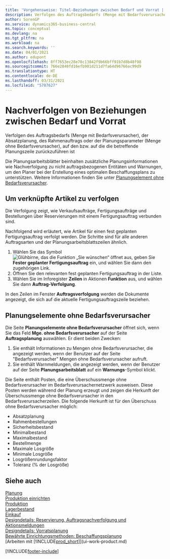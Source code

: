 ```yaml
---
title: 'Vorgehensweise: Titel-Beziehungen zwischen Bedarf und Vorrat | Microsoft Docs'
description: Verfolgen des Auftragsbedarfs (Menge mit Bedarfsverursacher), der Absatzplanung, des Rahmenauftrags oder der Planungsparameter (Menge ohne Bedarfsverursacher), auf den bzw. auf die die betreffende Planungszeile zurückzuführen ist
author: SorenGP
ms.service: dynamics365-business-central
ms.topic: conceptual
ms.devlang: na
ms.tgt_pltfrm: na
ms.workload: na
ms.search.keywords: ''
ms.date: 04/01/2021
ms.author: edupont
ms.openlocfilehash: 8ff7653ec28e70c13842f9b66bff91b7d8b48f98
ms.sourcegitcommit: 766e2840fd16efb901d211d7fa64d96766ac99d9
ms.translationtype: HT
ms.contentlocale: de-DE
ms.lasthandoff: 03/31/2021
ms.locfileid: "5787627"
---
```

# <a name="track-relations-between-demand-and-supply"></a>Nachverfolgen von Beziehungen zwischen Bedarf und Vorrat
Verfolgen des Auftragsbedarfs (Menge mit Bedarfsverursacher), der Absatzplanung, des Rahmenauftrags oder der Planungsparameter (Menge ohne Bedarfsverursacher), auf den bzw. auf die die betreffende Planungszeile zurückzuführen ist

Die Planungsarbeitsblätter beinhalten zusätzliche Planungsinformationen wie Nachverfolgung zu nicht auftragsbezogenen Entitäten und Warnungen, um den Planer bei der Erstellung eines optimalen Beschaffungsplans zu unterstützen. Weitere Informationen finden Sie unter [Planungselement ohne Bedarfsverursacher](production-how-track-demand-supply.md#untracked-planning-elements).

## <a name="to-track-linked-items"></a>Um verknüpfte Artikel zu verfolgen
Die Verfolgung zeigt, wie Verkaufsaufträge, Fertigungsaufträge und Bestellungen über Reservierungen mit einem Fertigungsauftrag verbunden sind.

Nachfolgend wird erläutert, wie Artikel für einen fest geplanten Fertigungsauftrag verfolgt werden. Die Schritte sind für alle anderen Auftragsarten und der Planungsarbeitsblattszeilen ähnlich.

1. Wählen Sie das Symbol ![Glühbirne, das die Funktion „Sie wünschen“ öffnet](media/ui-search/search_small.png "Was möchten Sie tun?") aus, geben Sie **Fester geplanter Fertigungsauftrag** ein, und wählen Sie dann den zugehörigen Link.
2. Öffnen Sie den relevanten fest geplanten Fertigungsauftrag in der Liste.
3. Wählen Sie im Inforegister **Zeilen** in Aktionen **Funktion** aus, und wählen Sie dann **Auftrag-Verfolgung**.

In den Zeilen im Fenster **Auftragsverfolgung** werden die Dokumente angezeigt, die sich auf die aktuelle Fertigungsauftragszeile beziehen.

## <a name="untracked-planning-elements"></a>Planungselemente ohne Bedarfsverursacher
Die Seite **Planungselemente ohne Bedarfsverursacher** öffnet sich, wenn Sie das Feld **Mge. ohne Bedarfsverursacher** auf der Seite **Auftragsplanung** auswählen. Er dient beiden Zwecken:

1. Sie enthält Informationen zu Mengen ohne Bedarfsverursacher, die angezeigt werden, wenn der Benutzer auf der Seite "Bedarfsverursacher" Mengen ohne Bedarfsverursacher aufruft.
2. Sie enthält Warnmeldungen, die angezeigt werden, wenn der Benutzer auf der Seite **Planungsarbeitsblatt** auf ein **Warnungs**-Symbol klickt.

Die Seite enthält Posten, die eine Überschussmenge ohne Bedarfsverursacher im Bedarfsverursachernetzwerk ausweisen. Diese Posten werden während der Planung erzeugt und zeigen die Herkunft der Überschussmenge ohne Bedarfsverursacher in den Bedarfsverursacherzeilen. Die folgende Herkunft ist für den Überschuss ohne Bedarfsverursacher möglich:

- Absatzplanung
- Rahmenbestellungen
- Sicherheitsbestand
- Minimalbestand
- Maximalbestand
- Bestellmenge
- Maximale Losgröße
- Minimale Losgröße
- Losgrößenrundungsfaktor
- Toleranz (% der Losgröße)

## <a name="see-also"></a>Siehe auch  
[Planung](production-planning.md)   
[Produktion einrichten](production-configure-production-processes.md)  
[Produktion](production-manage-manufacturing.md)    
[Lagerbestand](inventory-manage-inventory.md)  
[Einkauf](purchasing-manage-purchasing.md)  
[Designdetails: Reservierung, Auftragsnachverfolgung und Aktionsmeldungen](design-details-reservation-order-tracking-and-action-messaging.md)  
[Designdetails: Vorratsplanung](design-details-supply-planning.md)   
[Bewährte Einrichtungsmethoden: Beschaffungsplanung](setup-best-practices-supply-planning.md)  
[Arbeiten mit [!INCLUDE[prod_short](includes/prod_short.md)]](ui-work-product.md)


[!INCLUDE[footer-include](includes/footer-banner.md)]